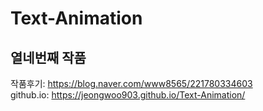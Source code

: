 # Text-Animation
## 열네번째 작품
작품후기: https://blog.naver.com/www8565/221780334603 <br />
github.io: https://jeongwoo903.github.io/Text-Animation/
